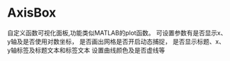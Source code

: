 # AxisBox
自定义函数可视化面板,功能类似MATLAB的plot函数。
可设置参数有是否显示x、y轴及是否使用对数坐标，
是否画出网格是否开启动态捕捉，
是否显示标题、x、y轴标签及标题文本和标签文本
设置曲线颜色及是否虚线等
